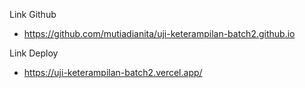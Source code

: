 Link Github
+ https://github.com/mutiadianita/uji-keterampilan-batch2.github.io

Link Deploy
+ https://uji-keterampilan-batch2.vercel.app/